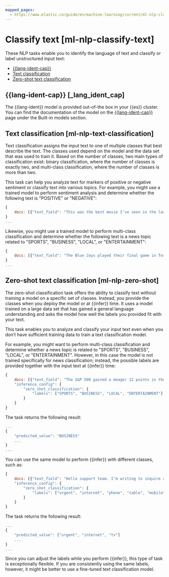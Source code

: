 ```yaml
---
mapped_pages:
  - https://www.elastic.co/guide/en/machine-learning/current/ml-nlp-classify-text.html
---
```


# Classify text [ml-nlp-classify-text]

These NLP tasks enable you to identify the language of text and classify or label unstructured input text:

* [{{lang-ident-cap}}](ml-nlp-lang-ident.md)
* [Text classification](#ml-nlp-text-classification)
* [Zero-shot text classification](#ml-nlp-zero-shot)


## {{lang-ident-cap}} [_lang_ident_cap] 

The {{lang-ident}} model is provided out-of-the box in your {{es}} cluster. You can find the documentation of the model on the [{{lang-ident-cap}}](ml-nlp-lang-ident.md) page under the Built-in models section.


## Text classification [ml-nlp-text-classification] 

Text classification assigns the input text to one of multiple classes that best describe the text. The classes used depend on the model and the data set that was used to train it. Based on the number of classes, two main types of classification exist: binary classification, where the number of classes is exactly two, and multi-class classification, where the number of classes is more than two.

This task can help you analyze text for markers of positive or negative sentiment or classify text into various topics. For example, you might use a trained model to perform sentiment analysis and determine whether the following text is "POSITIVE" or "NEGATIVE":

```js
{
    docs: [{"text_field": "This was the best movie I’ve seen in the last decade!"}]
}
...
```

Likewise, you might use a trained model to perform multi-class classification and determine whether the following text is a news topic related to "SPORTS", "BUSINESS", "LOCAL", or "ENTERTAINMENT":

```js
{
    docs: [{"text_field": "The Blue Jays played their final game in Toronto last night and came out with a win over the Yankees, highlighting just how far the team has come this season."}]
}
...
```


## Zero-shot text classification [ml-nlp-zero-shot] 

The zero-shot classification task offers the ability to classify text without training a model on a specific set of classes. Instead, you provide the classes when you deploy the model or at {{infer}} time. It uses a model trained on a large data set that has gained a general language understanding and asks the model how well the labels you provided fit with your text.

This task enables you to analyze and classify your input text even when you don’t have sufficient training data to train a text classification model.

For example, you might want to perform multi-class classification and determine whether a news topic is related to "SPORTS", "BUSINESS", "LOCAL", or "ENTERTAINMENT". However, in this case the model is not trained specifically for news classification; instead, the possible labels are provided together with the input text at {{infer}} time:

```js
{
    docs: [{"text_field": "The S&P 500 gained a meager 12 points in the day’s trading. Trade volumes remain consistent with those of the past week while investors await word from the Fed about possible rate increases."}],
    "inference_config": {
        "zero_shot_classification": {
            "labels": ["SPORTS", "BUSINESS", "LOCAL", "ENTERTAINMENT"]
        }
    }
}
```

The task returns the following result:

```js
...
{
    "predicted_value": "BUSINESS"
    ...
}
...
```

You can use the same model to perform {{infer}} with different classes, such as:

```js
{
    docs: [{"text_field": "Hello support team. I’m writing to inquire about the possibility of sending my broadband router in for repairs. The internet is really slow and the router keeps rebooting! It’s a big problem because I’m in the middle of binge-watching The Mandalorian!"}]
    "inference_config": {
        "zero_shot_classification": {
            "labels": ["urgent", "internet", "phone", "cable", "mobile", "tv"]
        }
    }
}
```

The task returns the following result:

```js
...
{
    "predicted_value": ["urgent", "internet", "tv"]
    ...
}
...
```

Since you can adjust the labels while you perform {{infer}}, this type of task is exceptionally flexible. If you are consistently using the same labels, however, it might be better to use a fine-tuned text classification model.


